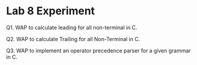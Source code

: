 # Lab 8 Experiment

Q1. WAP to calculate leading for all non-terminal in C.

Q2. WAP to calculate Trailing for all Non-Terminal in C.

Q3. WAP to implement an operator precedence parser for a given grammar in C.